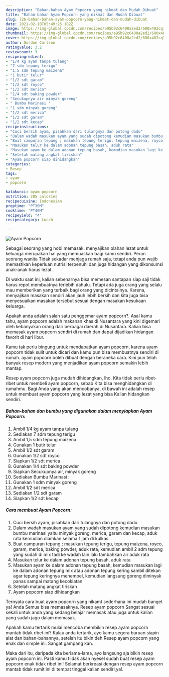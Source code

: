```yaml
---
description: "Bahan-bahan Ayam Popcorn yang nikmat dan Mudah Dibuat"
title: "Bahan-bahan Ayam Popcorn yang nikmat dan Mudah Dibuat"
slug: 726-bahan-bahan-ayam-popcorn-yang-nikmat-dan-mudah-dibuat
date: 2021-02-18T05:49:25.182Z
image: https://img-global.cpcdn.com/recipes/a95b92c6408a2ed2/680x482cq70/ayam-popcorn-foto-resep-utama.jpg
thumbnail: https://img-global.cpcdn.com/recipes/a95b92c6408a2ed2/680x482cq70/ayam-popcorn-foto-resep-utama.jpg
cover: https://img-global.cpcdn.com/recipes/a95b92c6408a2ed2/680x482cq70/ayam-popcorn-foto-resep-utama.jpg
author: Gordon Carlson
ratingvalue: 3.2
reviewcount: 3
recipeingredient:
- "1/4 kg ayam tanpa tulang"
- "7 sdm tepung terigu"
- "1,5 sdm tepung maizena"
- "1 butir telur"
- "1/2 sdt garam"
- "1/2 sdt royco"
- "1/2 sdt merica"
- "1/4 sdt baking powder"
- "Secukupnya air minyak goreng"
- " Bumbu Marinasi "
- "1 sdm minyak goreng"
- "1/2 sdt merica"
- "1/2 sdt garam"
- "1/2 sdt kecap"
recipeinstructions:
- "Cuci bersih ayam, pisahkan dari tulangnya dan potong dadu"
- "Dalam wadah masukan ayam yang sudah dipotong kemudian masukan bumbu marinasi yaitu minyak goreng, merica, garam dan kecap, aduk rata kemudian diamkan selama 1 jam di kulkas"
- "Buat campuran tepung ; masukan tepung terigu, tepung maizena, royco, garam, merica, baking powder, aduk rata, kemudian ambil 2 sdm tepung yang sudah di mix tadi ke wadah lain lalu tambahkan air aduk rata"
- "Masukan telur ke dalam adonan tepung basah, aduk rata"
- "Masukan ayam ke dalam adonan tepung basah, kemudian masukan lagi ke dalam adonan tepung mix atau adonan tepung kering sambil ditekan agar tepung keringnya menempel, kemudian langsung goreng diminyak panas sampai matang kecoklatan"
- "Setelah matang angkat tiriskan"
- "Ayam popcorn siap dihidangkan"
categories:
- Resep
tags:
- ayam
- popcorn

katakunci: ayam popcorn 
nutrition: 285 calories
recipecuisine: Indonesian
preptime: "PT30M"
cooktime: "PT40M"
recipeyield: "4"
recipecategory: Lunch

---
```



![Ayam Popcorn](https://img-global.cpcdn.com/recipes/a95b92c6408a2ed2/680x482cq70/ayam-popcorn-foto-resep-utama.jpg)

Sebagai seorang yang hobi memasak, menyajikan olahan lezat untuk keluarga merupakan hal yang memuaskan bagi kamu sendiri. Peran seorang  wanita Tidak sekadar menjaga rumah saja, tetapi anda pun wajib memastikan keperluan nutrisi terpenuhi dan juga hidangan yang dikonsumsi anak-anak harus lezat.

Di waktu  saat ini, kalian sebenarnya bisa memesan santapan siap saji tidak harus repot membuatnya terlebih dahulu. Tetapi ada juga orang yang selalu mau memberikan yang terbaik bagi orang yang dicintainya. Karena, menyajikan masakan sendiri akan jauh lebih bersih dan kita juga bisa menyesuaikan masakan tersebut sesuai dengan masakan kesukaan keluarga. 



Apakah anda adalah salah satu penggemar ayam popcorn?. Asal kamu tahu, ayam popcorn adalah makanan khas di Nusantara yang kini digemari oleh kebanyakan orang dari berbagai daerah di Nusantara. Kalian bisa memasak ayam popcorn sendiri di rumah dan dapat dijadikan hidangan favorit di hari libur.

Kamu tak perlu bingung untuk mendapatkan ayam popcorn, karena ayam popcorn tidak sulit untuk dicari dan kamu pun bisa membuatnya sendiri di rumah. ayam popcorn boleh dibuat dengan beraneka cara. Kini pun telah banyak resep modern yang menjadikan ayam popcorn semakin lebih mantap.

Resep ayam popcorn juga mudah dihidangkan, lho. Kita tidak perlu ribet-ribet untuk membeli ayam popcorn, sebab Kita bisa menghidangkan di rumahmu. Bagi Anda yang akan mencobanya, di bawah ini adalah resep untuk membuat ayam popcorn yang lezat yang bisa Kalian hidangkan sendiri.

<!--inarticleads1-->

##### Bahan-bahan dan bumbu yang digunakan dalam menyiapkan Ayam Popcorn:

1. Ambil 1/4 kg ayam tanpa tulang
1. Sediakan 7 sdm tepung terigu
1. Ambil 1,5 sdm tepung maizena
1. Gunakan 1 butir telur
1. Ambil 1/2 sdt garam
1. Gunakan 1/2 sdt royco
1. Siapkan 1/2 sdt merica
1. Gunakan 1/4 sdt baking powder
1. Siapkan Secukupnya air, minyak goreng
1. Sediakan  Bumbu Marinasi :
1. Gunakan 1 sdm minyak goreng
1. Ambil 1/2 sdt merica
1. Sediakan 1/2 sdt garam
1. Siapkan 1/2 sdt kecap




<!--inarticleads2-->

##### Cara membuat Ayam Popcorn:

1. Cuci bersih ayam, pisahkan dari tulangnya dan potong dadu
1. Dalam wadah masukan ayam yang sudah dipotong kemudian masukan bumbu marinasi yaitu minyak goreng, merica, garam dan kecap, aduk rata kemudian diamkan selama 1 jam di kulkas
1. Buat campuran tepung ; masukan tepung terigu, tepung maizena, royco, garam, merica, baking powder, aduk rata, kemudian ambil 2 sdm tepung yang sudah di mix tadi ke wadah lain lalu tambahkan air aduk rata
1. Masukan telur ke dalam adonan tepung basah, aduk rata
1. Masukan ayam ke dalam adonan tepung basah, kemudian masukan lagi ke dalam adonan tepung mix atau adonan tepung kering sambil ditekan agar tepung keringnya menempel, kemudian langsung goreng diminyak panas sampai matang kecoklatan
1. Setelah matang angkat tiriskan
1. Ayam popcorn siap dihidangkan




Ternyata cara buat ayam popcorn yang nikamt sederhana ini mudah banget ya! Anda Semua bisa memasaknya. Resep ayam popcorn Sangat sesuai sekali untuk anda yang sedang belajar memasak atau juga untuk kalian yang sudah jago dalam memasak.

Apakah kamu tertarik mulai mencoba membikin resep ayam popcorn mantab tidak ribet ini? Kalau anda tertarik, ayo kamu segera buruan siapin alat dan bahan-bahannya, setelah itu bikin deh Resep ayam popcorn yang enak dan simple ini. Sangat gampang kan. 

Maka dari itu, daripada kita berlama-lama, ayo langsung aja bikin resep ayam popcorn ini. Pasti kamu tiidak akan nyesel sudah buat resep ayam popcorn enak tidak ribet ini! Selamat berkreasi dengan resep ayam popcorn mantab tidak rumit ini di tempat tinggal kalian sendiri,ya!.

